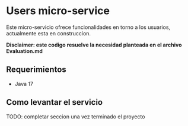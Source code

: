 # Users micro-service
Este micro-servicio ofrece funcionalidades en torno a los usuarios, actualmente esta en construccion.

**Disclaimer: este codigo resuelve la necesidad planteada en el archivo Evaluation.md**

## Requerimientos
- Java 17

## Como levantar el servicio
TODO: completar seccion una vez terminado el proyecto